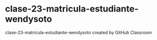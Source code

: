 # clase-23-matricula-estudiante-wendysoto
clase-23-matricula-estudiante-wendysoto created by GitHub Classroom
